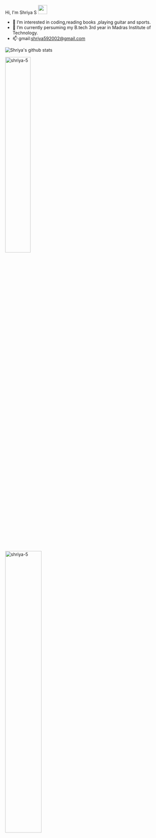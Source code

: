 Hi, I'm Shriya S <img src="https://github.com/TheDudeThatCode/TheDudeThatCode/blob/master/Assets/Hi.gif" width="29px">
- 👀 I’m interested in coding,reading books ,playing guitar and sports.
- 🌱 I’m currently persuming my B.tech 3rd year in Madras Institute of Technology.
- 📫 gmail:shriya592002@gmail.com

<!---
shriya-5/shriya-5 is a ✨ special ✨ repository because its `README.md` (this file) appears on your GitHub profile.
You can click the Preview link to take a look at your changes.
--->
![Shriya's github stats](https://github-readme-stats.vercel.app/api?username=shriya-5&count_private=true&show_icons=true&theme=radical&hide_rank=false)
<p align="left">
<img width="40%" src="https://github-readme-stats.vercel.app/api/top-langs?username=shriya-5&show_icons=true&theme=dracula&title_color=ff8000&text_color=ffffff&bg_color=6a6a6a&locale=en&layout=compact&hide_border=true" alt="shriya-5" /> 
  <br>
  <br>
<img width="48%" src="https://github-readme-streak-stats.herokuapp.com/?user=shriya-5&theme=highcontrast&hide_border=true" alt="shriya-5" />
</p>
